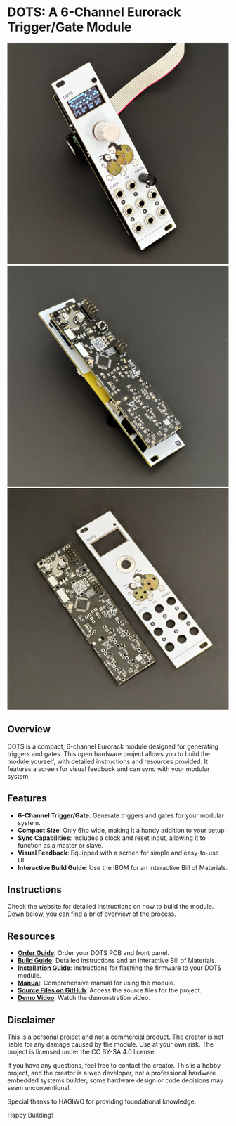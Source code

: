 # DOTS: A 6-Channel Eurorack Trigger/Gate Module
<p align="left" style="background-color: "#9c52f2">
  <img src="/gh-images/frontside.jpg" alt="Image 1" width="830"/>
  <img src="/gh-images/backside.jpg" alt="Image 2" width="830"/>
  <img src="/gh-images/pcb.jpg" alt="Image 2" width="830"/>
</p>

## Overview
DOTS is a compact, 6-channel Eurorack module designed for generating triggers and gates. This open hardware project allows you to build the module yourself, with detailed instructions and resources provided. It features a screen for visual feedback and can sync with your modular system.

## Features
- **6-Channel Trigger/Gate**: Generate triggers and gates for your modular system.
- **Compact Size**: Only 6hp wide, making it a handy addition to your setup.
- **Sync Capabilities**: Includes a clock and reset input, allowing it to function as a master or slave.
- **Visual Feedback**: Equipped with a screen for simple and easy-to-use UI.
- **Interactive Build Guide**: Use the iBOM for an interactive Bill of Materials.

## Instructions
Check the website for detailed instructions on how to build the module. Down below, you can find a brief overview of the process.

## Resources
- **[Order Guide](http://www.d-o-t-s.net/order)**: Order your DOTS PCB and front panel.
- **[Build Guide](http://www.d-o-t-s.net/build)**: Detailed instructions and an interactive Bill of Materials.
- **[Installation Guide](http://www.d-o-t-s.net/installation)**: Instructions for flashing the firmware to your DOTS module.
- **[Manual](http://www.d-o-t-s.net/manual)**: Comprehensive manual for using the module.
- **[Source Files on GitHub](https://www.github.com/releases)**: Access the source files for the project.
- **[Demo Video](https://www.youtube-nocookie.com/embed/HCOv5BAQKyc)**: Watch the demonstration video.


## Disclaimer
This is a personal project and not a commercial product. The creator is not liable for any damage caused by the module. Use at your own risk. The project is licensed under the CC BY-SA 4.0 license.

If you have any questions, feel free to contact the creator. This is a hobby project, and the creator is a web developer, not a professional hardware embedded systems builder; some hardware design or code decisions may seem unconventional.

Special thanks to HAGIWO for providing foundational knowledge.

Happy Building!
